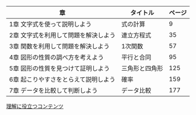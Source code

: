|章|タイトル|ページ|
|---|---|---|
|	1章	文字式を使って説明しよう	|	式の計算		|	9	|
|	2章	文字式を利用して問題を解決しよう	|	連立方程式		|	35	|
|	3章	関数を利用して問題を解決しよう	|	1次関数		|	57	|
|	4章	図形の性質の調べ方を考えよう	|	平行と合同		|	95	|
|	5章	図形の性質を見つけて証明しよう	|	三角形と四角形		|	125	|
|	6章	起こりやすさをとらえて説明しよう	|	確率		|	159	|
|	7章	データを比較して判断しよう	|	データ比較		|	177	|

[理解に役立つコンテンツ](https://github.com/ryoya-ikeda/math-kit/wiki#%E7%90%86%E8%A7%A3%E3%81%AE%E5%BD%B9%E3%81%AB%E7%AB%8B%E3%81%A4%E3%82%B5%E3%82%A4%E3%83%88)
